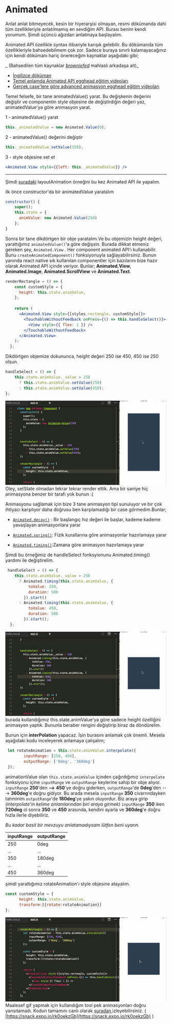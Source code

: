 # Animated 

Anlat anlat bitmeyecek, kesin bir hiyerarşisi olmayan, resmi dökümanda dahi tüm özellikleriyle anlatılmamış en sevdiğim API. Burası benim kendi yorumum. Şimdi üçüncü ağızdan anlatmaya başlayalım.

Animated API özellikle syntax itibariyle karışık gelebilir. Bu dökümanda tüm özellikleriyle bahsedebilmem çok zor. Sadece buraya sınırlı kalamayacağınız için kendi dökümanı hariç önereceğim kaynaklar aşağıdaki gibi;

_ \(Bahsedilen tüm kaynaklar _[_browniefed_](https://github.com/browniefed)_ mahlaslı arkadaşa ait\)_

* [İngilizce döküman](http://browniefed.com/react-native-animation-book/api/ANIMATED_SETVALUE.html)
* [Temel anlamda Animated API egghead eğitim videoları](https://egghead.io/lessons/react-animated-timing-and-easing-to-animate-styles-of-a-react-native-view)
* [Gerçek case'lere göre advanced animasyon egghead eğitim videoları](https://egghead.io/lessons/react-create-a-horizontal-parallax-scrollview-in-react-native)

Temel felsefe, bir tane animatedValue\(\) yarat. Bu değişkenin değerini değiştir ve componentin style objesine de değiştirdiğin değeri yaz, animatedValue'ya göre animasyon yarat.

1 - animatedValue\(\) yarat

```js
this._animatedValue = new Animated.Value(0);
```

2 - animatedValue\(\) değerini değiştir

```js
this._animatedValue.setValue(150);
```

3 - style objesine set et

```jsx
<Animated.View style={{left: this._animatedValue}} />
```

---

Şimdi [şuradaki](/component-apilarcomponent-apilarmd/animasyon/layoutanimation.md) layoutAnimation örneğini bu kez Animated API ile yapalım.

ilk önce constructor'da bir animatedValue yaratalım

```js
constructor() {
    super();
    this.state = {
      animValue: new Animated.Value(250)
    };
}
```

Sonra bir tane dikdörtgen bir obje yaratalım.Ve bu objemizin height değeri, yarattığımız `animatedValue()`'a göre değişsin. Burada dikkat etmeniz gereken şey, `Animated.View` . Her component animated API'ı kullanabilir. Bunu `createAnimatedComponent()` fonksiyonuyla  sağlayabilirsiniz. Bunun yanında react native sık kullanılan componentler için bazılarını bize hazır olarak Animated API içinde veriyor. Bunlar; **Animated.View**, **Animated.Image**, **Animated.ScrollView** ve **Animated.Text**.

```jsx
renderRectangle = () => {
    const customStyle = {
      height: this.state.animValue,
    };

    return (
      <Animated.View style={[styles.rectangle, customStyle]}>
        <TouchableWithoutFeedback onPress={() => this.handleSelect()}>
          <View style={{ flex: 1 }} />
        </TouchableWithoutFeedback>
      </Animated.View>
    );
  };
```

Dikdörtgen objemize dokununca, height değeri 250 ise 450, 450 ise 250 olsun.

```js
handleSelect = () => {
    this.state.animValue._value > 250
      ? this.state.animValue.setValue(250)
      : this.state.animValue.setValue(450);
};
```

![](/assets/rnn-animated-1.gif)Oley, setState olmadan tekrar tekrar render ettik. Ama bir saniye hiç animasyona benzer bir tarafı yok bunun :\(

Animasyonu sağlamak için bize 3 tane animasyon tipi sunuluyor ve bir çok ihtiyacı karşılıyor daha doğrusu ben karşılamadığı bir case görmedim.Bunlar;

* [`Animated.decay()`](https://facebook.github.io/react-native/docs/animated.html#decay) : Bir başlangıç hız değeri ile başlar, kademe kademe yavaşlayan animasyonlara yarar

* [`Animated.spring()`](https://facebook.github.io/react-native/docs/animated.html#spring): Fizik kurallarına göre animasyonlar hazırlamaya yarar

* [`Animated.timing()`](https://facebook.github.io/react-native/docs/animated.html#timing):Zamana göre animasyon hazırlamaya yarar

Şimdi bu örneğimiz de handleSelect fonksyionunu Animated.timing\(\) yardımı ile değiştirelim.

```js
 handleSelect = () => {
    this.state.animValue._value > 250
      ? Animated.timing(this.state.animValue, {
          toValue: 250,
          duration: 500
        }).start()
      : Animated.timing(this.state.animValue, {
          toValue: 450,
          duration: 500
        }).start();
  };
```

![](/assets/rnn-animated-2.gif)burada kullandığımız this.state.animValue'ya göre sadece height özelliğini animasyon yaptık. Bununla beraber rengini değiştirip biraz da döndürelim.

Bunun için **interPolation** yapacaz. İşin burasını anlamak çok önemli. Mesela aşağıdaki kodu inceleyerek anlamaya çalışalım;

```js
 let rotateAnimation = this.state.animValue.interpolate({
        inputRange: [250, 450],
        outputRange: ['0deg', '360deg']
 });
```

animationValue olan `this.state.animValue` içinden çağırdığımız `interpolate` fonksiyonu içine `inputRange` ve `outputRange` keylerine sahip bir obje alıyor. `inputRange` **250**'den **--&gt;** **450**'ye doğru giderken,  `outputRange`'de **0deg**'den ---&gt; **360deg**'e doğru gidiyor. Bu arada mesela `inputRange` **350** civarrındayken tahminim `outputRange`'de **180deg**'ye yakın oluyordur. Biz araya girip _\(interpolate'in kelime anlamlarından biri araya girmek\)_ `inputRange` **350** iken **720deg** ol sonra **350** ve **450** arasında, kendini ayarla ve **360deg**'e doğru hızla ilerle diyebiliriz.

_Bu kadar basit bir mevzuyu anlatamadıysam lütfen beni uyarın._

| inputRange | outputRange |
| :--- | :--- |
| 250 | 0deg |
| ... | ... |
| 350 | 180deg |
| ... | ... |
| 450 | 360deg |

şimdi yarattığımız rotateAnimation'ı style objesine atayalım.

```js
const customStyle = {
      height: this.state.animValue,
      transform:[{rotate:rotateAnimation}]
};
```

![](/assets/rnn-animated-3.gif)Maalesef gif yapmak için kullandığım tool pek animasyonları doğru yansıtamadı. Kodun tamamını canlı olarak [şuradan ](https://snack.expo.io/rk0oekzGb)izleyebilirsiniz. \(  [https://snack.expo.io/rk0oekzGb](https://snack.expo.io/rk0oekzGb) \)


